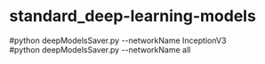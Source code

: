 # standard_deep-learning-models
#python deepModelsSaver.py --networkName InceptionV3    
#python deepModelsSaver.py --networkName all
